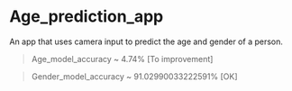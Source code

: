 # Age_prediction_app
An app that uses camera input to predict the age and gender of a person.

> Age_model_accuracy ~ 4.74% [To improvement]

> Gender_model_accuracy ~ 91.02990033222591% [OK]
